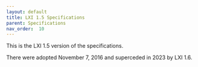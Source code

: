 ```yaml
---
layout: default
title: LXI 1.5 Specifications
parent: Specifications
nav_order:  10
---
```


This is the LXI 1.5 version of  the specifications.

There were adopted November 7, 2016 and superceded in 2023 by LXI 1.6.

